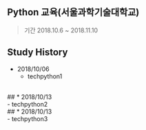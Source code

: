 ## Python 교육(서울과학기술대학교)

> 기간 2018.10.6 ~ 2018.11.10

## Study History
* 2018/10/06
    * techpython1

<br>
##
* 2018/10/13<br>
    - techpython2

<br>
##
* 2018/10/13<br>
    - techpython3

<br>
